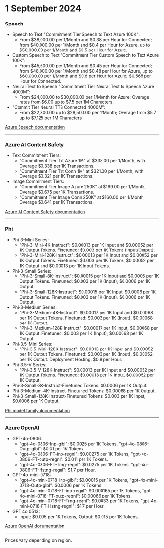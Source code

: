 # 1 September 2024

### Speech

- Speech to Text "Commitment Tier Speech to Text Azure 100K":
  - From $38,000.00 per 1/Month and $0.38 per Hour for Connected; from $40,000.00 per 1/Month and $0.4 per Hour for Azure, up to $50,000.00 per 1/Month and $0.5 per Hour for Azure.
- Custom Speech to Text "Commitment Tier Custom Speech to Text Azure 100K":
  - From $45,600.00 per 1/Month and $0.45 per Hour for Connected; from $48,000.00 per 1/Month and $0.48 per Hour for Azure, up to $60,000.00 per 1/Month and $0.6 per Hour for Azure; $0.565 per Hour for Connected.
- Neural Text to Speech "Commitment Tier Neural Text to Speech Azure 4000M":
  - From $24,000.00 to $30,000.00 per 1/Month for Azure; Overage rates from $6.00 up to $7.5 per 1M Characters.
- "Commit Tier Neural TTS Connected 4000M":
  - From $22,800.00 up to $28,500.00 per 1/Month; Overage from $5.7 up to $7.125 per 1M Characters.

[Azure Speech documentation](https://learn.microsoft.com/en-us/azure/ai-services/speech-service/)

---

### Azure AI Content Safety

- Text Commitment Tiers:
  - "Commitment Tier Txt Azure 1M" at $338.00 per 1/Month, with Overage $0.338 per 1K Transactions.
  - "Commitment Tier Txt Conn 1M" at $321.00 per 1/Month, with Overage $0.321 per 1K Transactions.
- Image Commitment Tiers:
  - "Commitment Tier Image Azure 250K" at $169.00 per 1/Month, Overage $0.675 per 1K Transactions.
  - "Commitment Tier Image Conn 250K" at $160.00 per 1/Month, Overage $0.641 per 1K Transactions.

[Azure AI Content Safety documentation](https://learn.microsoft.com/en-us/azure/ai-services/content-safety/)

---

### Phi

- Phi-3-Mini Series:
  - "Phi-3-Mini-4K-Instruct": $0.00013 per 1K Input and $0.00052 per 1K Output Tokens. Finetuned: $0.003 per 1K Tokens (Input/Output).
  - "Phi-3-Mini-128K-Instruct": $0.00013 per 1K Input and $0.00052 per 1K Output Tokens. Finetuned: $0.003 per 1K Tokens, $0.00052 per 1K Output and $0.00013 per 1K Input Tokens.
- Phi-3-Small Series:
  - "Phi-3-Small-8K-Instruct": $0.00015 per 1K Input and $0.0006 per 1K Output Tokens. Finetuned: $0.003 per 1K (Input), $0.0006 per 1K Output.
  - "Phi-3-Small-128K-Instruct": $0.00015 per 1K Input, $0.0006 per 1K Output Tokens. Finetuned: $0.003 per 1K (Input), $0.0006 per 1K Output.
- Phi-3-Medium Series:
  - "Phi-3-Medium-4K-Instruct": $0.00017 per 1K Input and $0.00068 per 1K Output Tokens. Finetuned: $0.003 per 1K (Input), $0.00068 per 1K Output.
  - "Phi-3-Medium-128K-Instruct": $0.00017 per 1K Input, $0.00068 per 1K Output. Finetuned: $0.003 per 1K (Input), $0.00068 per 1K Output.
- Phi-3.5-Mini Series:
  - "Phi-3.5-Mini-128K-Instruct": $0.00013 per 1K Input and $0.00052 per 1K Output Tokens. Finetuned: $0.003 per 1K (Input), $0.00052 per 1K Output. Deployment Hosting: $0.8 per Hour.
- Phi-3.5-V Series:
  - "Phi-3.5-V-128K-Instruct": $0.00013 per 1K Input and $0.00052 per 1K Output Tokens. Finetuned: $0.00013 per 1K Input, $0.00052 per 1K Output.
- Phi-3-Small-8K-Instruct-Finetuned Tokens: $0.0006 per 1K Output.
- Phi-3-Medium-4K-Instruct-Finetuned Tokens: $0.00068 per 1K Output.
- Phi-3-Small-128K-Instruct-Finetuned Tokens: $0.003 per 1K Input, $0.0006 per 1K Output.

[Phi model family documentation](https://learn.microsoft.com/en-us/azure/ai-studio/model-catalog/phi/)

---

### Azure OpenAI

- GPT-4o-0806:
  - "gpt-4o-0806-Inp-glbl": $0.0025 per 1K Tokens, "gpt-4o-0806-Outp-glbl": $0.01 per 1K Tokens.
  - "gpt-4o-0806-FT-inp-regnl": $0.00275 per 1K Tokens, "gpt-4o-0806-FT-outp-regnl": $0.011 per 1K Tokens.
  - "gpt-4o-0806-FT-Trng-regnl": $0.0275 per 1K Tokens. "gpt-4o-0806-FT-Hstng-regnl": $1.7 per Hour.
- GPT-4o-mini-0718:
  - "gpt-4o-mini-0718-Inp-glbl": $0.00015 per 1K Tokens, "gpt-4o-mini-0718-Outp-glbl": $0.0006 per 1K Tokens.
  - "gpt-4o-mini-0718-FT-inp-regnl": $0.000165 per 1K Tokens, "gpt-4o-mini-0718-FT-outp-regnl": $0.00066 per 1K Tokens.
  - "gpt-4o-mini-0718-FT-Trng-regnl": $0.0033 per 1K Tokens, "gpt-4o-mini-0718-FT-Hstng-regnl": $1.7 per Hour.
- GPT 4o 0513:
  - Input: $0.005 per 1K Tokens, Output: $0.015 per 1K Tokens.

[Azure OpenAI documentation](https://learn.microsoft.com/en-us/azure/ai-services/openai/)

---

Prices vary depending on region.